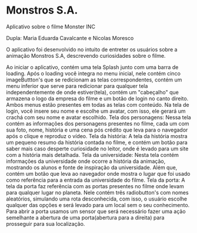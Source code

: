# Monstros S.A.
 Aplicativo sobre o filme Monster INC
 
 Dupla: Maria Eduarda Cavalcante e Nicolas Moresco

 O aplicativo foi desenvolvido no intuito de entreter os usuários sobre a animação Monstros S.A, descrevendo curiosidades sobre o filme.

 Ao iniciar o aplicativo, contém uma tela Splash junto com uma barra de loading. Após o loading você integra no menu inicial, nele contém cinco imageButtton's que se redicionam as telas correspondentes, contém um menu inferior que serve para redicionar para qualquer tela independentemente de onde estiver(tela), contém um "cabeçalho" que armazena o logo da empresa do filme e um botão de login no canto direito. Ambos menus estão presentes em todas as telas com conteúdo.
 Na tela de login, você insere seu nome e escolhe um avatar, com isso, ele gerará um crachá com seu nome e avatar escolhido.
 Tela dos personagens: Nessa tela contém as informações dos personagens presentes no filme, cada um com sua foto, nome, história e uma cena pós crédito que leva para o navegador após o clique e reproduz o vídeo.
 Tela da história: A tela da história mostra um pequeno resumo da história contada no filme, e contém um botão para saber mais caso desperte curiosidade no leitor, onde é levado para um site com a história mais detalhada.
 Tela da universidade: Nesta tela contém informações da universidade onde ocorre a história da animação, mostrando os alunos e fonte de inspiração da universidade. Além que, contém um botão que leva ao navegador onde mostra o lugar que foi usado como referência para a entrada da universidade do filme.
 Tela da porta: A tela da porta faz referência com as portas presentes no filme onde levam para qualquer lugar no planeta. Nele contém três radiobutton's com nomes aleatórios, simulando uma rota desconhecida, com isso, o usuário escolhe qualquer das opções e será levado para um local sem o seu conhecimento. Para abrir a porta usamos um sensor que será necessário fazer uma ação semelhante a abertura de uma porta(abertura para a direita) para prosseguir para sua localização.
